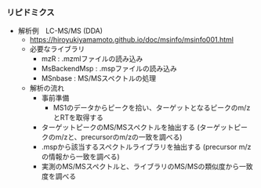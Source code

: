 ### リピドミクス

- 解析例　LC-MS/MS (DDA)
  - https://hiroyukiyamamoto.github.io/doc/msinfo/msinfo001.html
  - 必要なライブラリ
    - mzR : .mzmlファイルの読み込み
    - MsBackendMsp : .mspファイルの読み込み
    - MSnbase : MS/MSスペクトルの処理
  - 解析の流れ
    - 事前準備
      - MS1のデータからピークを拾い、ターゲットとなるピークのm/zとRTを取得する
    - ターゲットピークのMS/MSスペクトルを抽出する (ターゲットピークのm/zと、precursorのm/zの一致を調べる)
    - .mspから該当するスペクトルライブラリを抽出する (precursor m/zの情報から一致を調べる)
    - 実測のMS/MSスペクトルと、ライブラリのMS/MSの類似度から一致度を調べる
